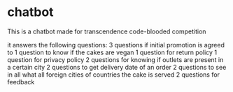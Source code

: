 # chatbot
This is a chatbot made for transcendence code-blooded competition

it answers the following questions:
  3 questions if initial promotion is agreed to
  1 question to know if the cakes are vegan
  1 question for return policy
  1 question for privacy policy
  2 questions for knowing if outlets are present in a certain city
  2 questions to get delivery date of an order
  2 questions to see in all what all foreign cities of countries the cake is served
  2 questions for feedback
